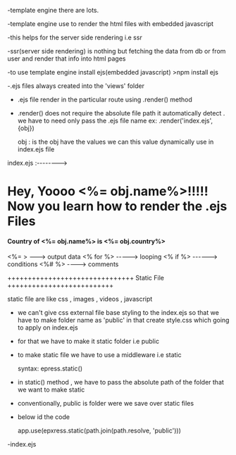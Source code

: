 -template engine there are lots.

-template engine use to render the html files with embedded javascript

-this helps for the server side rendering i.e ssr

-ssr(server side rendering) is nothing but fetching the data from db or from user and render that info into html pages

-to use template engine install ejs(embedded javascript)
    >npm install ejs


-.ejs files always created into the 'views' folder

- .ejs file render in the particular route using
    .render() method

- .render() does not require the absolute file path it automatically detect . we have to need only pass the .ejs file name 
        ex: .render('index.ejs', {obj})

    obj : is the obj have the values we can this value dynamically use in index.ejs file

index.ejs :-------->
                <body>
                    <h1>Hey, Yoooo <%= obj.name%>!!!!! Now you learn how to render the .ejs Files</h1>
                    <h4>Country of <%= obj.name%> is <%= obj.country%> </h4>
                </body>

<%= > ---> output data
<% for %> -----> looping 
<% if %>  ------> conditions
<%# %>  ----> comments







+++++++++++++++++++++++++++++++ Static File ++++++++++++++++++++++++++

static file are like css , images , videos , javascript

- we can't give css external file base styling to the index.ejs so that we have to make folder name as 'public' in that create style.css which going to apply on index.ejs 
- for that we have to make it static folder i.e public

- to make static file we have to use a middleware i.e static

    syntax: epress.static()

- in static() method , we have to pass the absolute path of the folder that we want to make static

- conventionally, public is folder were we save over static files


- below id the code

    app.use(epxress.static(path.join(path.resolve, 'public')))

-index.ejs 
        <link rel="stylesheet" href="style.css">